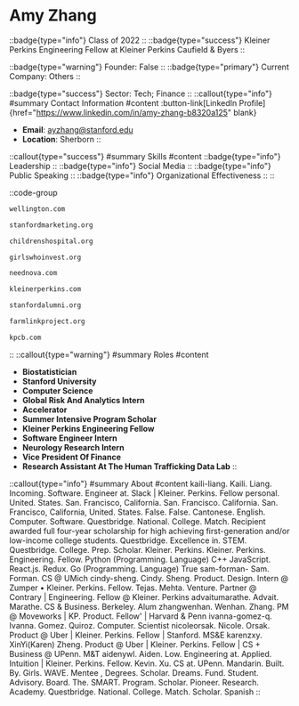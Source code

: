 # Amy Zhang
::badge{type="info"}
Class of 2022
::
::badge{type="success"}
Kleiner Perkins Engineering Fellow at Kleiner Perkins Caufield & Byers
::

::badge{type="warning"}
Founder: False
::
::badge{type="primary"}
Current Company: Others
::

::badge{type="success"}
Sector: Tech; Finance
::
::callout{type="info"}
#summary
Contact Information
#content
:button-link[LinkedIn Profile]{href="https://www.linkedin.com/in/amy-zhang-b8320a125" blank}
- **Email**: ayzhang@stanford.edu
- **Location**: Sherborn
::

::callout{type="success"}
#summary
Skills
#content
::badge{type="info"}
Leadership
::
::badge{type="info"}
Social Media
::
::badge{type="info"}
Public Speaking
::
::badge{type="info"}
Organizational Effectiveness
::
::

::code-group
```bash [Wellington Management]
wellington.com
```
```bash [Stanford Marketing]
stanfordmarketing.org
```
```bash [Boston Children's Hospital]
childrenshospital.org
```
```bash [Girls Who Invest]
girlswhoinvest.org
```
```bash [Neednova]
neednova.com
```
```bash [KPCB]
kleinerperkins.com
```
```bash [Standford Alumni]
stanfordalumni.org
```
```bash [The Farmlink Project]
farmlinkproject.org
```
```bash [Kleiner Perkins Caufield & Byers]
kpcb.com
```
::
::callout{type="warning"}
#summary
Roles
#content
- **Biostatistician**
- **Stanford University**
- **Computer Science**
- **Global Risk And Analytics Intern**
- **Accelerator**
- **Summer Intensive Program Scholar**
- **Kleiner Perkins Engineering Fellow**
- **Software Engineer Intern**
- **Neurology Research Intern**
- **Vice President Of Finance**
- **Research Assistant At The Human Trafficking Data Lab**
::

::callout{type="info"}
#summary
About
#content
kaili-liang. Kaili. Liang. Incoming. Software. Engineer at. Slack | Kleiner. Perkins. Fellow personal. United. States. San. Francisco, California. San. Francisco. California. San. Francisco, California, United. States. False. False. Cantonese. English. Computer. Software. Questbridge. National. College. Match. Recipient awarded full four-year scholarship for high achieving first-generation and/or low-income college students. Questbridge. Excellence in. STEM. Questbridge. College. Prep. Scholar. Kleiner. Perkins. Kleiner. Perkins. Engineering. Fellow. Python (Programming. Language) C++ JavaScript. React.js. Redux. Go (Programming. Language) True sam-forman- Sam. Forman. CS @ UMich cindy-sheng. Cindy. Sheng. Product. Design. Intern @ Zumper • Kleiner. Perkins. Fellow. Tejas. Mehta. Venture. Partner @ Contrary | Engineering. Fellow @ Kleiner. Perkins advaitumarathe. Advait. Marathe. CS & Business. Berkeley. Alum zhangwenhan. Wenhan. Zhang. PM @ Moveworks | KP. Product. Fellow' | Harvard & Penn ivanna-gomez-q. Ivanna. Gomez. Quiroz. Computer. Scientist nicoleorsak. Nicole. Orsak. Product @ Uber | Kleiner. Perkins. Fellow | Stanford. MS&E karenzxy. XinYi(Karen) Zheng. Product @ Uber | Kleiner. Perkins. Fellow | CS + Business @ UPenn. M&T aidenywl. Aiden. Low. Engineering at. Applied. Intuition | Kleiner. Perkins. Fellow. Kevin. Xu. CS at. UPenn. Mandarin. Built. By. Girls. WAVE. Mentee , Degrees. Scholar. Dreams. Fund. Student. Advisory. Board. The. SMART. Program. Scholar. Pioneer. Research. Academy. Questbridge. National. College. Match. Scholar. Spanish
::
